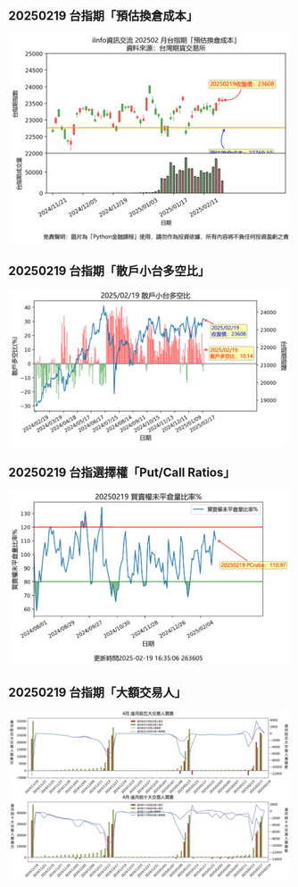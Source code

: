 ## 20250219 台指期「預估換倉成本」
![](images/txfcost.png)

## 20250219 台指期「散戶小台多空比」
![](images/bbiri.png)

## 20250219 台指選擇權「Put/Call Ratios」
![](images/pcratio.png)

## 20250219 台指期「大額交易人」
![](images/blocktrade.png)

